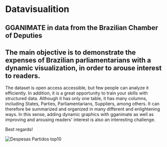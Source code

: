# Datavisualition
## GGANIMATE in data from the Brazilian Chamber of Deputies

## The main objective is to demonstrate the expenses of Brazilian parliamentarians with a dynamic visualization, in order to arouse interest to readers.
The dataset is open access accessible, but few people can analyze it efficiently.
In addition, it is a great opportunity to train your skills with structured data. 
Although it has only one table, it has many columns, including States, Parties, Parliamentarians, Suppliers, among others. 
It can therefore be summarized and organized in many different and enlightening ways.
In this sense, adding dynamic graphics with gganimate as well as improving and arousing readers' interest is also an interesting challenge.


Best regards!


![Despesas Partidos top10](https://user-images.githubusercontent.com/55671798/65427347-81b84880-dde8-11e9-9dbd-aa77b4893cda.gif)
